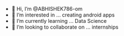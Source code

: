 - 👋 Hi, I’m @ABHISHEK786-om
- 👀 I’m interested in ... creating android apps
- 🌱 I’m currently learning ... Data Science 
- 💞️ I’m looking to collaborate on ... internships

<!---
ABHISHEK786-om/ABHISHEK786-om is a ✨ special ✨ repository because its `README.md` (this file) appears on your GitHub profile.
You can click the Preview link to take a look at your changes.
--->
